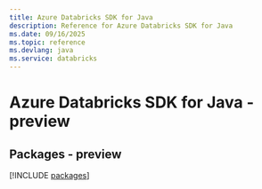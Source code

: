 ```yaml
---
title: Azure Databricks SDK for Java
description: Reference for Azure Databricks SDK for Java
ms.date: 09/16/2025
ms.topic: reference
ms.devlang: java
ms.service: databricks
---
```

# Azure Databricks SDK for Java - preview
## Packages - preview
[!INCLUDE [packages](databricks-index.md)]